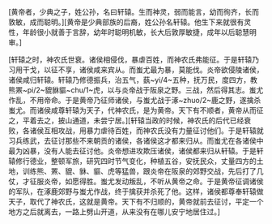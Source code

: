 [黄帝者，少典之子，姓公孙，名曰轩辕。生而神灵，弱而能言，幼而徇齐，长而敦敏，成而聪明。][黄帝是少典部族的后裔，姓公孙名轩辕。他生下来就很有灵性，年龄很小就善于言辞，幼年时聪明机敏，长大后敦厚敏捷，成年以后聪慧明审。]

[轩辕之时，神农氏世衰。诸侯相侵伐，暴虐百姓，而神农氏弗能征。于是轩辕乃习用干戈，以征不享，诸侯咸来宾从。而蚩尤最为暴，莫能伐。炎帝欲侵陵诸侯，诸侯咸归轩辕。轩辕乃修德振兵，治五气，蓺~yi/4~五种，抚万民，度四方，教熊罴~pi/2~貔貅貙~chu/1~虎，以与炎帝战于阪泉之野。三战，然后得其志。蚩尤作乱，不用帝命。于是黄帝乃征师诸侯，与蚩尤战于涿~zhuo/2~鹿之野，遂擒杀蚩尤。而诸侯咸尊轩辕为天子，代神农氏，是为黄帝。天下有不顺者，黄帝从而征之，平着去之，披山通道，未尝宁居。][轩辕当政的时候，神农氏的后代已经衰败，各诸侯互相攻战，用暴力虐待百姓，而神农氏没有力量征讨他们。于是轩辕就习兵练武，去征讨那些不来朝贡的诸侯，各诸侯这才都来归从。而蚩尤在各诸侯中最为凶暴，没有人能去征讨他。炎帝想进攻欺压诸侯，诸侯都来归从轩辕。于是轩辕修行德业，整顿军旅，研究四时节气变化，种植五谷，安抚民众，丈量四方的土地，训练熊、罴、貔、貅、貙、虎等猛兽，跟炎帝在阪泉的郊野交战，先后打了几仗，才征服炎帝，如愿得胜。蚩尤发动叛乱，不听从黄帝之命。于是黄帝征调诸侯的军队，在涿鹿郊野与蚩尤作战，终于擒获并杀死了他。这样，诸侯都尊奉轩辕做天子，取代了神农氏，这就是黄帝。天下有不归顺的，黄帝就前去征讨，平定一个地方之后就离去，一路上劈山开道，从来没有在哪儿安宁地居住过。]



